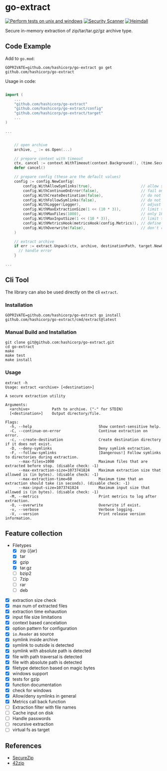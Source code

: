 # go-extract

[![Perform tests on unix and windows](https://github.com/hashicorp/go-extract/actions/workflows/testing.yml/badge.svg)](https://github.com/hashicorp/go-extract/actions/workflows/testing.yml) [![Security Scanner](https://github.com/hashicorp/go-extract/actions/workflows/secscan.yml/badge.svg)](https://github.com/hashicorp/go-extract/actions/workflows/secscan.yml) [![Heimdall](https://heimdall.hashicorp.services/api/v1/assets/go-extract/badge.svg?key=ad16a37b0882cb2e792c11a031b139227b23eabe137ddf2b19d10028bcdb79a8)](https://heimdall.hashicorp.services/site/assets/go-extract)

Secure in-memory extraction of zip/tar/tar.gz/gz archive type.

## Code Example

Add to `go.mod`:

```cli
GOPRIVATE=github.com/hashicorp/go-extract go get github.com/hashicorp/go-extract
```

Usage in code:

```go

import (
    ...
    "github.com/hashicorp/go-extract"
    "github.com/hashicorp/go-extract/config"
    "github.com/hashicorp/go-extract/target"
    ...
)

...


    // open archive
    archive, _ := os.Open(...)

    // prepare context with timeout
    ctx, cancel := context.WithTimeout(context.Background(), (time.Second * time.Duration(MaxExtractionTime)))
    defer cancel()

    // prepare config (these are the default values)
    config := config.NewConfig(
        config.WithAllowSymlinks(true),                      // allow symlink creation
        config.WithContinueOnError(false),                   // fail on error
        config.WithCreateDestination(false),                 // do not try to create specified destination
        config.WithFollowSymlinks(false),                    // do not follow symlinks during creation
        config.WithLogger(Logger),                           // adjust logger (default: io.Discard)
        config.WithMaxExtractionSize(1 << (10 * 3)),         // limit to 1 Gb (disable check: -1)
        config.WithMaxFiles(1000),                           // only 1k files maximum (disable check: -1)
        config.WithMaxInputSize(1 << (10 * 3)),              // limit to 1 Gb (disable check: -1)
        config.WithMetricsHook(metricsHook(config.Metrics)), // define hook to receive metrics from extraction
        config.WithOverwrite(false),                         // don't replace existing files
    )

    // extract archive
    if err := extract.Unpack(ctx, archive, destinationPath, target.NewOs(), config); err != nil {
      // handle error
    }

...

```

## Cli Tool

The library can also be used directly on the cli `extract`.

### Installation

```cli
GOPRIVATE=github.com/hashicorp/go-extract go install github.com/hashicorp/go-extract/cmd/extract@latest
```

### Manual Build and Installation

```cli
git clone git@github.com:hashicorp/go-extract.git
cd go-extract
make
make test
make install
```

### Usage

```cli
extract -h
Usage: extract <archive> [<destination>]

A secure extraction utility

Arguments:
  <archive>          Path to archive. ("-" for STDIN)
  [<destination>]    Output directory/file.

Flags:
  -h, --help                              Show context-sensitive help.
  -C, --continue-on-error                 Continue extraction on error.
  -c, --create-destination                Create destination directory if it does not exist.
  -D, --deny-symlinks                     Deny symlink extraction.
  -F, --follow-symlinks                   [Dangerous!] Follow symlinks to directories during extraction.
      --max-files=1000                    Maximum files that are extracted before stop. (disable check: -1)
      --max-extraction-size=1073741824    Maximum extraction size that allowed is (in bytes). (disable check: -1)
      --max-extraction-time=60            Maximum time that an extraction should take (in seconds). (disable check: -1)
      --max-input-size=1073741824         Maximum input size that allowed is (in bytes). (disable check: -1)
  -M, --metrics                           Print metrics to log after extraction.
  -O, --overwrite                         Overwrite if exist.
  -v, --verbose                           Verbose logging.
  -V, --version                           Print release version information.
```

## Feature collection

- Filetypes
  - [x] zip (/jar)
  - [x] tar
  - [x] gzip
  - [x] tar.gz
  - [ ] bzip2
  - [ ] 7zip
  - [ ] rar
  - [ ] deb
- [x] extraction size check
- [x] max num of extracted files
- [x] extraction time exhaustion
- [x] input file size limitations
- [x] context based cancelation
- [x] option pattern for configuration
- [x] `io.Reader` as source
- [x] symlink inside archive
- [x] symlink to outside is detected
- [x] symlink with absolute path is detected
- [x] file with path traversal is detected
- [x] file with absolute path is detected
- [x] filetype detection based on magic bytes
- [x] windows support
- [x] tests for gzip
- [x] function documentation
- [x] check for windows
- [x] Allow/deny symlinks in general
- [x] Metrics call back function
- [ ] Extraction filter with file names
- [ ] Cache input on disk
- [ ] Handle passwords
- [ ] recursive extraction
- [ ] virtual fs as target

## References

- [SecureZip](https://pypi.org/project/SecureZip/)
- [42zip](https://www.unforgettable.dk/)
